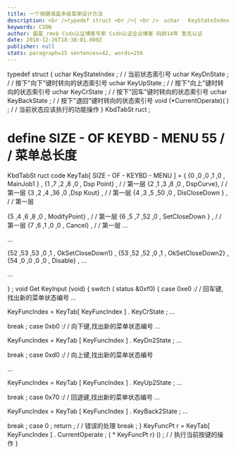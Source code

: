 ```yaml
---
title: 一个按键液晶多级菜单设计方法
description: <br />typedef struct <br />{ <br />　uchar 　KeyStateIndex ; 　　/ / 当前状态索引号 <br />　uchar 　KeyDnState ; 　　/ / 按下“向下”键时转向的状态索引号 <br />　uchar 　KeyUpState ; 　　/ / 按下“向上”键时转向的状态索引号 <br />　uchar 　KeyCrState ; 　　/ / 按下“回车”键时转向的状态索引号 <br />　uchar 　KeyBackState ; 　　/
keywords: CSDN
author: 蛋蛋_rmvb Csdn认证博客专家 Csdn认证企业博客 码龄14年 暂无认证
date: 2010-12-26T18:38:01.000Z
publisher: null
stats: paragraph=15 sentences=42, words=256
---
```

typedef struct
{
uchar KeyStateIndex ; / / 当前状态索引号
uchar KeyDnState ; / / 按下"向下"键时转向的状态索引号
uchar KeyUpState ; / / 按下"向上"键时转向的状态索引号
uchar KeyCrState ; / / 按下"回车"键时转向的状态索引号
uchar KeyBackState ; / / 按下"退回"键时转向的状态索引号
void (*CurrentOperate)( ) ; / / 当前状态应该执行的功能操作
} KbdTabSt ruct ;
# define SIZE - OF KEYBD - MENU 55 / / 菜单总长度
KbdTabSt ruct code KeyTab[ SIZE - OF - KEYBD - MENU ] =
{
{0 ,0 ,0 ,1 ,0 , MainJob1 } ,
{1 ,7 ,2 ,8 ,0 , Dsp Point} , / / 第一层
{2 ,1 ,3 ,8 ,0 , DspCurve}, / / 第一层
{3 ,2 ,4 ,36 ,0 ,Dsp Kout} , / / 第一层
{4 ,3 ,5 ,50 ,0 , DisCloseDown } , / / 第一层


{5 ,4 ,6 ,8 ,0 , ModifyPoint} , / / 第一层
{6 ,5 ,7 ,52 ,0 , SetCloseDown } , / / 第一层
{7 ,6 ,1 ,0 ,0 , Cancel} , / / 第一层
...

...

{52 ,53 ,53 ,0 ,1 , OkSetCloseDown1} ,
{53 ,52 ,52 ,0 ,1 , OkSetCloseDown2} ,
{54 ,0 ,0 ,0 ,0 , Disable} ,
...

...

} ;
void Get Keylnput (void)
{
switch ( status &0xf0)
{
case 0xe0 :/ / 回车键,找出新的菜单状态编号
...

KeyFuncIndex = KeyTab[ KeyFuncIndex ] . KeyCrState ;
...

break ;
case 0xb0 :/ / 向下键,找出新的菜单状态编号
...

KeyFuncIndex = KeyTab [ KeyFuncIndex ] . KeyDn2State ;
...

break ;
case 0xd0 :/ / 向上键,找出新的菜单状态编号


...

KeyFuncIndex = KeyTab [ KeyFuncIndex ] . KeyUp2State ;
...

break ;
case 0x70 :/ / 回退键,找出新的菜单状态编号
...

KeyFuncIndex = KeyTab [ KeyFuncIndex ] . KeyBack2State ;
...

break ;
case 0 ;
return ; / / 错误的处理
break ;
}
KeyFuncPt r = KeyTab[ KeyFuncIndex ] . CurrentOperate ;
( * KeyFuncPt r) () ; / / 执行当前按键的操作
}
